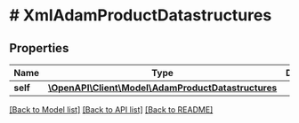 # # XmlAdamProductDatastructures

## Properties

Name | Type | Description | Notes
------------ | ------------- | ------------- | -------------
**self** | [**\OpenAPI\Client\Model\AdamProductDatastructures**](AdamProductDatastructures.md) |  | [optional]

[[Back to Model list]](../../README.md#models) [[Back to API list]](../../README.md#endpoints) [[Back to README]](../../README.md)
